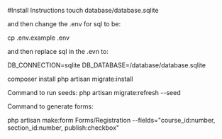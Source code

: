 #Install Instructions
touch database/database.sqlite

and then change the .env for sql to be:

cp .env.example .env

and then replace sql in the .evn to:

DB_CONNECTION=sqlite
DB_DATABASE=<path to sql>/database/database.sqlite

composer install
php artisan migrate:install

Command to run seeds:
php artisan migrate:refresh --seed


Command to generate forms:

php artisan make:form Forms/Registration --fields="course_id:number, section_id:number, publish:checkbox"